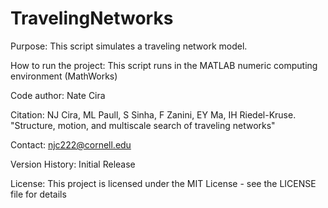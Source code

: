 # TravelingNetworks

Purpose:
This script simulates a traveling network model. 

How to run the project:
This script runs in the MATLAB numeric computing environment (MathWorks)

Code author:
Nate Cira

Citation:
NJ Cira, ML Paull, S Sinha, F Zanini, EY Ma, IH Riedel-Kruse. "Structure, motion, and multiscale search of traveling networks"

Contact:
njc222@cornell.edu

Version History:
Initial Release

License:
This project is licensed under the MIT License - see the LICENSE file for details

